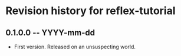 # Revision history for reflex-tutorial

## 0.1.0.0  -- YYYY-mm-dd

* First version. Released on an unsuspecting world.
